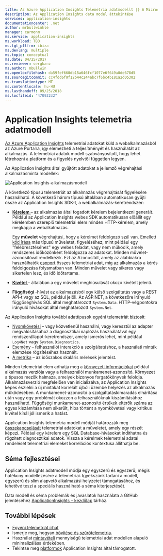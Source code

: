 ```yaml
---
title: Az Azure Application Insights Telemetria adatmodellt |} A Microsoft Docs
description: Az Application Insights data model áttekintése
services: application-insights
documentationcenter: .net
author: mrbullwinkle
manager: carmonm
ms.service: application-insights
ms.workload: TBD
ms.tgt_pltfrm: ibiza
ms.devlang: multiple
ms.topic: conceptual
ms.date: 04/25/2017
ms.reviewer: sergkanz
ms.author: mbullwin
ms.openlocfilehash: da59fef660db15a646fcf1077e6f649a0de678d5
ms.sourcegitcommit: cc4fdd6f0f12b44c244abc7f6bc4b181a2d05302
ms.translationtype: MT
ms.contentlocale: hu-HU
ms.lasthandoff: 09/25/2018
ms.locfileid: "47092232"
---
```

# <a name="application-insights-telemetry-data-model"></a>Application Insights telemetria adatmodell

[Az Azure Application Insights](app-insights-overview.md) telemetriai adatokat küld a webalkalmazásból az Azure Portalra, így elemezheti a teljesítményét és használatát az alkalmazás. A telemetriai adatok modell szabványosított, hogy lehet létrehozni a platform és a figyelés nyelvtől független legyen. 

Az Application Insights által gyűjtött adatokat a jellemző végrehajtási alkalmazásminta modellek:

![Application Insights-alkalmazásmodell](./media/application-insights-data-model/application-insights-data-model.png)

A következő típusú telemetriát az alkalmazás végrehajtását figyelésére használható. A következő három típusú általában automatikusan gyűjti össze az Application Insights SDK-t, a webalkalmazás-keretrendszer:

* [**Kérelem** ](application-insights-data-model-request-telemetry.md) – az alkalmazás által fogadott kérelem bejelentkezni generált. Például az Application Insights webes SDK automatikusan előállít egy kérelemben szereplő telemetriai elem minden HTTP-kérelem, amely megkapja a webalkalmazás. 

    Egy **művelet** végrehajtási, hogy a kérelmet feldolgozó szál van. Emellett [kód írása](app-insights-api-custom-events-metrics.md#trackrequest) más típusú műveletet, figyeléséhez, mint például egy "felébresztéséhez" egy webes feladat, vagy nem működik, amely rendszeres időközönként feldolgozza az adatokat.  Minden művelet-azonosítóval rendelkezik. Ezt az Azonosítót, amely az alábbiakra használhatók [csoport](application-insights-correlation.md) összes telemetriai adat, míg az alkalmazás a kérés feldolgozása folyamatban van. Minden művelet vagy sikeres vagy sikertelen lesz, és idő időtartama.
* [**Kivétel** ](application-insights-data-model-exception-telemetry.md) – általában a egy művelet meghiúsulását okozó kivételt jelenti.
* [**Függőségi** ](application-insights-data-model-dependency-telemetry.md) -hívást az alkalmazásból egy külső szolgáltatás vagy a REST API-t vagy az SQL, például jelöli. Az ASP.NET, a következőre irányuló függőséghívás SQL által meghatározott `System.Data`. HTTP-végpontokra irányuló hívásokat által meghatározott `System.Net`. 

Az Application Insights további adattípusok egyéni telemetriát biztosít:

* [Nyomkövetési](application-insights-data-model-trace-telemetry.md) – vagy közvetlenül használni, vagy keresztül az adapter megvalósításához a diagnosztikai naplózás használatával egy rendszerállapot-keretrendszer, amely ismerős lehet, mint például `Log4Net` vagy `System.Diagnostics`.
* [Esemény](application-insights-data-model-event-telemetry.md) – felhasználói interakció a szolgáltatáshoz, a használati minták elemzése rögzítéséhez használt.
* [A metrika](application-insights-data-model-metric-telemetry.md) – az időszakos skaláris mérések jelentést.

Minden telemetriai elem adhatja meg a [környezeti információkat](application-insights-data-model-context.md) például alkalmazás verziója vagy a felhasználói munkamenet-azonosító. Környezet a típusos mezők halmaza, amelyek bizonyos forgatókönyvek feloldja. Alkalmazásverzió megfelelően van inicializálva, az Application Insights képes észlelni a új mintákat korrelált újbóli üzembe helyezés az alkalmazás működésében. A munkamenet-azonosító a szolgáltatáskimaradás elhárítása után vagy egy problémát okozzon a felhasználóknak kiszámításához használható. Függőségi munkamenet-azonosító értékek eltérők száma az egyes kiszámítása nem sikerült, hiba történt a nyomkövetési vagy kritikus kivétel kínál jól ismerik a hatást.

Application Insights telemetria modell módját határozzák meg [összekapcsolását](application-insights-correlation.md) telemetriai adatokat a műveletet, amely egy részét képezi. Például egy kérelem egy SQL Database-hívásokat indíthatna és rögzített diagnosztikai adatok. Vissza a kérelmek telemetriai adatai rendelését telemetriai elemeket korrelációs kontextusa állíthatja be.

## <a name="schema-improvements"></a>Séma fejlesztései

Application Insights adatmodell módja egy egyszerű és egyszerű, mégis hatékony modellezésére a telemetriai. Igyekszünk tartani a modell, egyszerű és slim alapvető alkalmazási helyzetet támogatásához, és lehetővé teszi a speciális használható a séma kiterjesztését.

Data modell és séma problémák és javaslatok használata a GitHub jelentéséhez [ApplicationInsights – kezdőlap](https://github.com/Microsoft/ApplicationInsights-Home/labels/schema) tárház.

## <a name="next-steps"></a>További lépések

- [Egyéni telemetriát írhat](app-insights-api-custom-events-metrics.md)
- Ismerje meg, hogyan [bővítése és szűrőtelemetria](app-insights-api-filtering-sampling.md).
- Használat [mintavételi](app-insights-sampling.md) mennyiségű telemetriai adat modellen alapuló minimalizálása érdekében.
- Tekintse meg [platformok](app-insights-platforms.md) Application Insights által támogatott.
